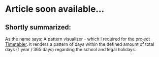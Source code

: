 # Article soon available...

## Shortly summarized:
As the name says: A pattern visualizer - which I required for the project [Timetabler](https://danielsharkov.github.io/danielsharkov_com/?project=timetabler). It renders a pattern of days within the defined amount of total days (1 year / 365 days) regarding the school and legal holidays.

